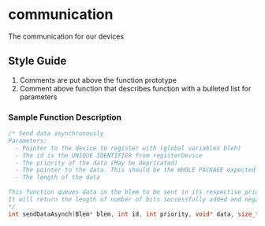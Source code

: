 # communication
The communication for our devices

## Style Guide
1. Comments are put above the function prototype
2. Comment above function that describes function with a bulleted list for parameters

### Sample Function Description
~~~ cpp
/* Send data asynchronously
Parameters:
  - Pointer to the device to register with (global variables bleh)
  - The id is the UNIQUE IDENTIFIER from registerDevice
  - The priority of the data (May be depricated)
  - The pointer to the data. This should be the WHOLE PACKAGE expected to be sent (any packaging outside of BLE stuff should be done prior)
  - The length of the data
  
This function queues data in the blem to be sent in its respective priority. Next data burst will send the data to the connected devices.
It will return the length of number of bits successfully added and negative for an error
*/
int sendDataAsynch(Blem* blem, int id, int priority, void* data, size_t length);
~~~
